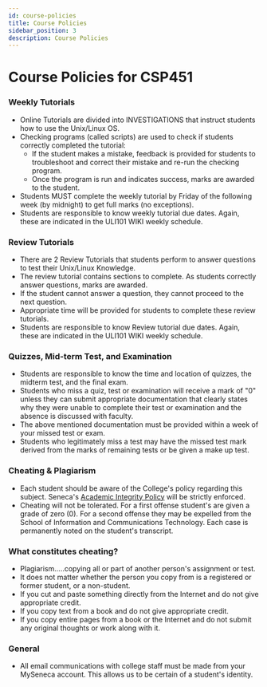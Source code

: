 ```yaml
---
id: course-policies
title: Course Policies
sidebar_position: 3
description: Course Policies
---
```


# Course Policies for CSP451

### Weekly Tutorials

- Online Tutorials are divided into INVESTIGATIONS that instruct students how to use the Unix/Linux OS.
- Checking programs (called scripts) are used to check if students correctly completed the tutorial:
  - If the student makes a mistake, feedback is provided for students to troubleshoot and correct their mistake and re-run the checking program.
  - Once the program is run and indicates success, marks are awarded to the student.
- Students MUST complete the weekly tutorial by Friday of the following week (by midnight) to get full marks (no exceptions).
- Students are responsible to know weekly tutorial due dates. Again, these are indicated in the ULI101 WIKI weekly schedule.

### Review Tutorials

- There are 2 Review Tutorials that students perform to answer questions to test their Unix/Linux Knowledge.
- The review tutorial contains sections to complete. As students correctly answer questions, marks are awarded.
- If the student cannot answer a question, they cannot proceed to the next question.
- Appropriate time will be provided for students to complete these review tutorials.
- Students are responsible to know Review tutorial due dates. Again, these are indicated in the ULI101 WIKI weekly schedule.

### Quizzes, Mid-term Test, and Examination

- Students are responsible to know the time and location of quizzes, the midterm test, and the final exam.
- Students who miss a quiz, test or examination will receive a mark of "0" unless they can submit appropriate documentation that clearly states why they were unable to complete their test or examination and the absence is discussed with faculty.
- The above mentioned documentation must be provided within a week of your missed test or exam.
- Students who legitimately miss a test may have the missed test mark derived from the marks of remaining tests or be given a make up test.

### Cheating & Plagiarism

- Each student should be aware of the College's policy regarding this subject. Seneca's [Academic Integrity Policy](https://www.senecacollege.ca/about/policies/academic-integrity-policy.html) will be strictly enforced.
- Cheating will not be tolerated. For a first offense student's are given a grade of zero (0). For a second offense they may be expelled from the School of Information and Communications Technology. Each case is permanently noted on the student's transcript.

### What constitutes cheating?

- Plagiarism.....copying all or part of another person's assignment or test.
- It does not matter whether the person you copy from is a registered or former student, or a non-student.
- If you cut and paste something directly from the Internet and do not give appropriate credit.
- If you copy text from a book and do not give appropriate credit.
- If you copy entire pages from a book or the Internet and do not submit any original thoughts or work along with it.

### General

- All email communications with college staff must be made from your MySeneca account. This allows us to be certain of a student's identity.
